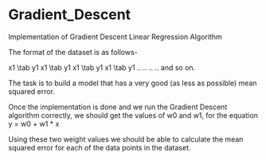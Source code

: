 # Gradient_Descent
Implementation of Gradient Descent Linear Regression Algorithm

The format of the dataset is as follows-

x1 \tab y1
x1 \tab y1
x1 \tab y1
x1 \tab y1
..
..
..
..
and so on.

The task is to build a model that has a very good (as less as possible) mean squared error.

Once the implementation is done and we run the Gradient Descent algorithm correctly, we should get the values of w0 and w1, for the equation y = w0 + w1 * x

Using these two weight values we should be able to calculate the mean squared error for each of the data points in the dataset.

